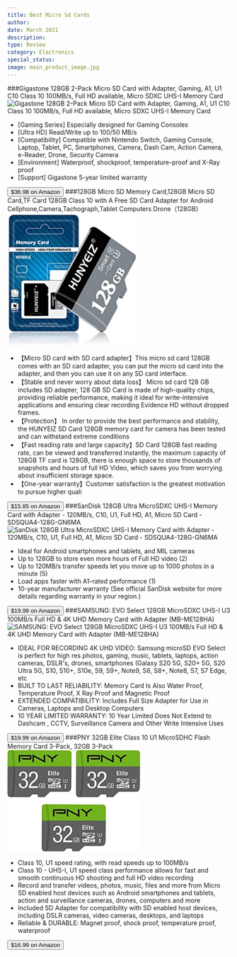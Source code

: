 ```yaml
---
title: Best Micro Sd Cards
author: 
date: March 2021
description: 
type: Review
category: Electronics
special_status: 
image: main_product_image.jpg
---
```

###Gigastone 128GB 2-Pack Micro SD Card with Adapter, Gaming, A1, U1 C10 Class 10 100MB/s, Full HD available, Micro SDXC UHS-I Memory Card
![Gigastone 128GB 2-Pack Micro SD Card with Adapter, Gaming, A1, U1 C10 Class 10 100MB/s, Full HD available, Micro SDXC UHS-I Memory Card](https://images-na.ssl-images-amazon.com/images/I/81od4zTG9VL.__AC_SX300_SY300_QL70_ML2_.jpg)
- [Gaming Series] Especially designed for Gaming Consoles
- [Ultra HD] Read/Write up to 100/50 MB/s
- [Compatibility] Compatible with Nintendo Switch, Gaming Console, Laptop, Tablet, PC, Smartphones, Camera, Dash Cam, Action Camera, e-Reader, Drone, Security Camera
- [Environment] Waterproof, shockproof, temperature-proof and X-Ray proof
- [Support] Gigastone 5-year limited warranty

[<button class="button">$36.98 on Amazon</button>](https://www.amazon.com/gp/slredirect/picassoRedirect.html/ref=pa_sp_atf_aps_sr_pg1_1?ie=UTF8&adId=A0621643EVA4QRHXR24G&url=%2FGigastone-128GB-U1-C10-Nintendo%2Fdp%2FB07P273R8B%2Fref%3Dsr_1_1_sspa%3Fdchild%3D1%26keywords%3Dmicro%2Bsd%2Bcards%26qid%3D1614631433%26sr%3D8-1-spons%26psc%3D1&qualifier=1614631433&id=7271873449310177&widgetName=sp_atf)
###128GB Micro SD Memory Card,128GB Micro SD Card,TF Card 128GB Class 10 with A Free SD Card Adapter for Android Cellphone,Camera,Tachograph,Tablet Computers Drone（128GB）
![128GB Micro SD Memory Card,128GB Micro SD Card,TF Card 128GB Class 10 with A Free SD Card Adapter for Android Cellphone,Camera,Tachograph,Tablet Computers Drone（128GB）](./128GBMicr.jpeg)
- 【Micro SD card with SD card adapter】This micro sd card 128GB comes with an SD card adapter, you can put the micro sd card into the adapter, and then you can use it on any SD card interface.
- 【Stable and never worry about data loss】 Micro sd card 128 GB includes SD adapter, 128 GB SD Card is made of high-quality chips, providing reliable performance, making it ideal for write-intensive applications and ensuring clear recording Evidence HD without dropped frames.
- 【Protection】 In order to provide the best performance and stability, the HUNYEIZ SD Card 128GB memory card for camera has been tested and can withstand extreme conditions
- 【Fast reading rate and large capacity】SD Card 128GB fast reading rate, can be viewed and transferred instantly, the maximum capacity of 128GB TF card is 128GB, there is enough space to store thousands of snapshots and hours of full HD Video, which saves you from worrying about insufficient storage space.
- 【One-year warranty】Customer satisfaction is the greatest motivation to pursue higher quali

[<button class="button">$15.85 on Amazon</button>](https://www.amazon.com/gp/slredirect/picassoRedirect.html/ref=pa_sp_atf_aps_sr_pg1_1?ie=UTF8&adId=A09760641UOQMXPA955PI&url=%2FAdapter-Cellphone-Tachograph-Computers-Drone%25EF%25BC%2588128GB%25EF%25BC%2589%2Fdp%2FB08V53QHGV%2Fref%3Dsr_1_2_sspa%3Fdchild%3D1%26keywords%3Dmicro%2Bsd%2Bcards%26qid%3D1614631433%26sr%3D8-2-spons%26psc%3D1&qualifier=1614631433&id=7271873449310177&widgetName=sp_atf)
###SanDisk 128GB Ultra MicroSDXC UHS-I Memory Card with Adapter - 120MB/s, C10, U1, Full HD, A1, Micro SD Card - SDSQUA4-128G-GN6MA
![SanDisk 128GB Ultra MicroSDXC UHS-I Memory Card with Adapter - 120MB/s, C10, U1, Full HD, A1, Micro SD Card - SDSQUA4-128G-GN6MA](https://images-na.ssl-images-amazon.com/images/I/81ti8lPxEjL.__AC_SY300_SX300_QL70_ML2_.jpg)
- Ideal for Android smartphones and tablets, and MIL cameras
- Up to 128GB to store even more hours of Full HD video (2)
- Up to 120MB/s transfer speeds let you move up to 1000 photos in a minute (5)
- Load apps faster with A1-rated performance (1)
- 10-year manufacturer warranty (See official SanDisk website for more details regarding warranty in your region.)

[<button class="button">$19.99 on Amazon</button>](https://www.amazon.com/SanDisk-128GB-MicroSDXC-Memory-Adapter/dp/B08GYKNCCP/ref=sr_1_3?dchild=1&keywords=micro+sd+cards&qid=1614631433&sr=8-3)
###SAMSUNG: EVO Select 128GB MicroSDXC UHS-I U3 100MB/s Full HD & 4K UHD Memory Card with Adapter (MB-ME128HA)
![SAMSUNG: EVO Select 128GB MicroSDXC UHS-I U3 100MB/s Full HD & 4K UHD Memory Card with Adapter (MB-ME128HA)](https://images-na.ssl-images-amazon.com/images/I/81axmUuRHrL.__AC_SY300_SX300_QL70_ML2_.jpg)
- IDEAL FOR RECORDING 4K UHD VIDEO: Samsung microSD EVO Select is perfect for high res photos, gaming, music, tablets, laptops, action cameras, DSLR's, drones, smartphones (Galaxy S20 5G, S20+ 5G, S20 Ultra 5G, S10, S10+, S10e, S9, S9+, Note9, S8, S8+, Note8, S7, S7 Edge, etc
- BUILT TO LAST RELIABILITY: Memory Card Is Also Water Proof, Temperature Proof, X Ray Proof and Magnetic Proof
- EXTENDED COMPATIBILITY: Includes Full Size Adapter for Use in Cameras, Laptops and Desktop Computers
- 10 YEAR LIMITED WARRANTY: 10 Year Limited Does Not Extend to Dashcam , CCTV, Surveillance Camera and Other Write Intensive Uses

[<button class="button">$19.99 on Amazon</button>](https://www.amazon.com/SAMSUNG-Select-microSDXC-Adapter-MB-ME128HA/dp/B0887GP791/ref=sr_1_4?dchild=1&keywords=micro+sd+cards&qid=1614631433&sr=8-4)
###PNY 32GB Elite Class 10 U1 MicroSDHC Flash Memory Card 3-Pack, 32GB 3-Pack
![PNY 32GB Elite Class 10 U1 MicroSDHC Flash Memory Card 3-Pack, 32GB 3-Pack](./PNY32GBE.jpeg)
- Class 10, U1 speed rating, with read speeds up to 100MB/s
- Class 10 - UHS-I, U1 speed class performance allows for fast and smooth continuous HD shooting and full HD video recording
- Record and transfer videos, photos, music, files and more from Micro SD enabled host devices such as Android smartphones and tablets, action and surveillance cameras, drones, computers and more
- Included SD Adapter for compatibility with SD enabled host devices, including DSLR cameras, video cameras, desktops, and laptops
- Reliable & DURABLE: Magnet proof, shock proof, temperature proof, waterproof

[<button class="button">$16.99 on Amazon</button>](https://www.amazon.com/PNY-Elite-microSDHC-Memory-3-Pack/dp/B07YXJM282/ref=sr_1_5?dchild=1&keywords=micro+sd+cards&qid=1614631433&sr=8-5)

